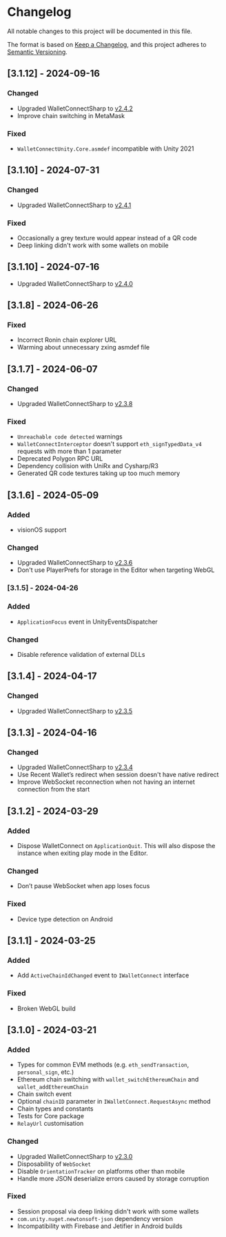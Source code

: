# Changelog

All notable changes to this project will be documented in this file.

The format is based on [Keep a Changelog](https://keepachangelog.com/en/1.1.0/),
and this project adheres to [Semantic Versioning](https://semver.org/spec/v2.0.0.html).

## [3.1.12] - 2024-09-16

### Changed

- Upgraded WalletConnectSharp to [v2.4.2](https://github.com/WalletConnect/WalletConnectSharp/releases/tag/v2.4.2)
- Improve chain switching in MetaMask

### Fixed

- `WalletConnectUnity.Core.asmdef` incompatible with Unity 2021

## [3.1.10] - 2024-07-31

### Changed

- Upgraded WalletConnectSharp to [v2.4.1](https://github.com/WalletConnect/WalletConnectSharp/releases/tag/v2.4.1)

### Fixed

- Occasionally a grey texture would appear instead of a QR code
- Deep linking didn't work with some wallets on mobile

## [3.1.10] - 2024-07-16

- Upgraded WalletConnectSharp to [v2.4.0](https://github.com/WalletConnect/WalletConnectSharp/releases/tag/v2.4.0)

## [3.1.8] - 2024-06-26

### Fixed

- Incorrect Ronin chain explorer URL
- Warming about unnecessary zxing asmdef file

## [3.1.7] - 2024-06-07

### Changed

- Upgraded WalletConnectSharp to [v2.3.8](https://github.com/WalletConnect/WalletConnectSharp/releases/tag/v2.3.8)

### Fixed

- `Unreachable code detected` warnings
- `WalletConnectInterceptor` doesn't support `eth_signTypedData_v4` requests with more than 1 parameter
- Deprecated Polygon RPC URL
- Dependency collision with UniRx and Cysharp/R3
- Generated QR code textures taking up too much memory

## [3.1.6] - 2024-05-09

### Added

- visionOS support

### Changed

- Upgraded WalletConnectSharp to [v2.3.6](https://github.com/WalletConnect/WalletConnectSharp/releases/tag/v2.3.6)
- Don't use PlayerPrefs for storage in the Editor when targeting WebGL

### [3.1.5] - 2024-04-26

### Added

- `ApplicationFocus` event in UnityEventsDispatcher

### Changed

- Disable reference validation of external DLLs

## [3.1.4] - 2024-04-17

### Changed

- Upgraded WalletConnectSharp to [v2.3.5](https://github.com/WalletConnect/WalletConnectSharp/releases/tag/v2.3.5)

## [3.1.3] - 2024-04-16

### Changed

- Upgraded WalletConnectSharp to [v2.3.4](https://github.com/WalletConnect/WalletConnectSharp/releases/tag/v2.3.4)
- Use Recent Wallet’s redirect when session doesn't have native redirect
- Improve WebSocket reconnection when not having an internet connection from the start

## [3.1.2] - 2024-03-29

### Added

- Dispose WalletConnect on `ApplicationQuit`. This will also dispose the instance when exiting play mode in the Editor.

### Changed

- Don’t pause WebSocket when app loses focus

### Fixed

- Device type detection on Android

## [3.1.1] - 2024-03-25

### Added

- Add `ActiveChainIdChanged` event to `IWalletConnect` interface

### Fixed

- Broken WebGL build

## [3.1.0] - 2024-03-21

### Added

- Types for common EVM methods (e.g. `eth_sendTransaction`, `personal_sign`, etc.)
- Ethereum chain switching with `wallet_switchEthereumChain` and `wallet_addEthereumChain`
- Chain switch event
- Optional `chainID` parameter in `IWalletConnect.RequestAsync` method
- Chain types and constants
- Tests for Core package
- `RelayUrl` customisation

### Changed

- Upgraded WalletConnectSharp to [v2.3.0](https://github.com/WalletConnect/WalletConnectSharp/releases/tag/v2.3.0)
- Disposability of `WebSocket`
- Disable `OrientationTracker` on platforms other than mobile
- Handle more JSON deserialize errors caused by storage corruption

### Fixed

- Session proposal via deep linking didn't work with some wallets
- `com.unity.nuget.newtonsoft-json` dependency version
- Incompatibility with Firebase and Jetifier in Android builds 
